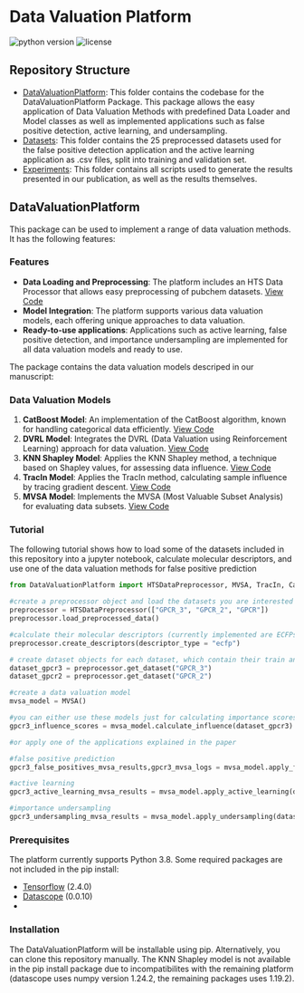 # Data Valuation Platform
![python version](https://img.shields.io/badge/python-v.3.8-blue)
![license](https://img.shields.io/badge/license-MIT-orange)

## Repository Structure
- [DataValuationPlatform](DataValuationPlatform): This folder contains the codebase for the DataValuationPlatform Package. This package allows the easy application of Data Valuation Methods with predefined Data Loader and Model classes as well as implemented applications such as false positive detection, active learning, and undersampling.
- [Datasets](Datasets): This folder contains the 25 preprocessed datasets used for the false positive detection application and the active learning application as .csv files, split into training and validation set.
- [Experiments](Experiments): This folder contains all scripts used to generate the results presented in our publication, as well as the results themselves.


## DataValuationPlatform
This package can be used to implement a range of data valuation methods. It has the following features:
### Features
- **Data Loading and Preprocessing**: The platform includes an HTS Data Processor that allows easy preprocessing of pubchem datasets. [View Code](https://github.com/JoshuaHesse/DataValuationPlatform/blob/master/DataValuationPlatform/models/preprocessor.py)
- **Model Integration**: The platform supports various data valuation models, each offering unique approaches to data valuation.
- **Ready-to-use applications**: Applications such as active learning, false positive detection, and importance undersampling are implemented for all data valuation models and ready to use.

The package contains the data valuation models descriped in our manuscript:
### Data Valuation Models
1. **CatBoost Model**: An implementation of the CatBoost algorithm, known for handling categorical data efficiently. [View Code](https://github.com/JoshuaHesse/DataValuationPlatform/blob/master/DataValuationPlatform/models/catboost/CatBoost_model.py)
2. **DVRL Model**: Integrates the DVRL (Data Valuation using Reinforcement Learning) approach for data valuation. [View Code](https://github.com/JoshuaHesse/DataValuationPlatform/blob/master/DataValuationPlatform/models/dvrl/DVRL_model.py)
3. **KNN Shapley Model**: Applies the KNN Shapley method, a technique based on Shapley values, for assessing data influence. [View Code](https://github.com/JoshuaHesse/DataValuationPlatform/blob/master/DataValuationPlatform/models/knn_shapley/KNN_Shapley_model.py)
4. **TracIn Model**: Applies the TracIn method, calculating sample influence by tracing gradient descent. [View Code](https://github.com/JoshuaHesse/DataValuationPlatform/blob/master/DataValuationPlatform/models/knn_shapley/TracIn_model.py)
5. **MVSA Model**: Implements the MVSA (Most Valuable Subset Analysis) for evaluating data subsets. [View Code](https://github.com/JoshuaHesse/DataValuationPlatform/blob/master/DataValuationPlatform/models/mvsa/MVSA_model.py)

### Tutorial
The following tutorial shows how to load some of the datasets included in this repository into a jupyter notebook, calculate molecular descriptors, and use one of the data valuation methods for false positive prediction

```python
from DataValuationPlatform import HTSDataPreprocessor, MVSA, TracIn, CatBoost, DVRL

#create a preprocessor object and load the datasets you are interested in (e.g. the preprocessed datasets supplied in this repository by using their names)
preprocessor = HTSDataPreprocessor(["GPCR_3", "GPCR_2", "GPCR"])
preprocessor.load_preprocessed_data()

#calculate their molecular descriptors (currently implemented are ECFPs, a set of 208 RDKit descriptors, and SMILES)
preprocessor.create_descriptors(descriptor_type = "ecfp")

# create dataset objects for each dataset, which contain their train and test sets, molecular descriptors, labels
dataset_gpcr3 = preprocessor.get_dataset("GPCR_3")
dataset_gpcr2 = preprocessor.get_dataset("GPCR_2")

#create a data valuation model
mvsa_model = MVSA()

#you can either use these models just for calculating importance scores for a dataset
gpcr3_influence_scores = mvsa_model.calculate_influence(dataset_gpcr3)

#or apply one of the applications explained in the paper

#false positive prediction
gpcr3_false_positives_mvsa_results,gpcr3_mvsa_logs = mvsa_model.apply_false_positive_identification(dataset = dataset_gpcr3, replicates = 3)

#active learning
gpcr3_active_learning_mvsa_results = mvsa_model.apply_active_learning(dataset = dataset_gpcr3, step_size = 1, steps = 6, regression_function = "gpr", sampling_function = "greedy")

#importance undersampling
gpcr3_undersampling_mvsa_results = mvsa_model.apply_undersampling(dataset = dataset_gpcr3, steps = 19)
```

### Prerequisites
The platform currently supports Python 3.8. Some required packages are not included in the pip install: 
- [Tensorflow](https://www.tensorflow.org/) (2.4.0)
- [Datascope](https://pypi.org/project/datascope/0.0.10/) (0.0.10)
- 

### Installation
The DataValuationPlatform will be installable using pip. Alternatively, you can clone this repository manually. 
The KNN Shapley model is not available in the pip install package due to incompatibilites with the remaining platform (datascope uses numpy version 1.24.2, the remaining packages uses 1.19.2). 


